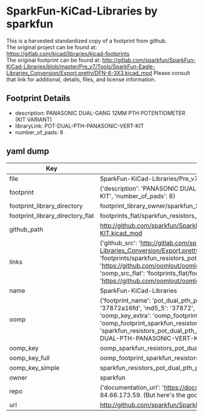 # SparkFun-KiCad-Libraries by sparkfun  
This is a harvested standardized copy of a footprint from github.  
The original project can be found at:  
https://gitlab.com/kicad/libraries/kicad-footprints  
The original footprint can be found at:
http://gitlab.com/sparkfun/SparkFun-KiCad-Libraries/blob/master/Pre_v7/Tools/SparkFun-Eagle-Libraries_Conversion/Export.pretty/DFN-6-3X3.kicad_mod
Please consult that link for additional, details, files, and license information.  
## Footprint Details
* description: PANASONIC DUAL-GANG 12MM PTH POTENTIOMETER (KIT VARIANT)  
* libraryLink: POT-DUAL-PTH-PANASONIC-VERT-KIT  
* number_of_pads: 8  
## yaml dump  
| Key | Value |  
| --- | --- |  
| file | SparkFun-KiCad-Libraries/Pre_v7/Footprints/Resistors.pretty/POT-DUAL-PTH-PANASONIC-VERT-KIT.kicad_mod |  
| footprint | {'description': 'PANASONIC DUAL-GANG 12MM PTH POTENTIOMETER (KIT VARIANT)', 'libraryLink': 'POT-DUAL-PTH-PANASONIC-VERT-KIT', 'number_of_pads': 8} |  
| footprint_library_directory | footprint_library_owner/sparkfun_SparkFun-KiCad-Libraries |  
| footprint_library_directory_flat | footprints_flat/sparkfun_resistors_pot_dual_pth_panasonic_vert_kit/working |  
| github_path | http://github.com/sparkfun/SparkFun-KiCad-Libraries/blob/master/Pre_v7/Footprints/Resistors.pretty/POT-DUAL-PTH-PANASONIC-VERT-KIT.kicad_mod |  
| links | {'github_src': 'http://gitlab.com/sparkfun/SparkFun-KiCad-Libraries/blob/master/Pre_v7/Tools/SparkFun-Eagle-Libraries_Conversion/Export.pretty/DFN-6-3X3.kicad_mod', 'github_src_repo': 'https://gitlab.com/kicad/libraries/kicad-footprints', 'oomp_bot': 'footprints/sparkfun_resistors_pot_dual_pth_panasonic_vert_kit/working', 'oomp_bot_github': 'https://github.com/oomlout/oomlout_oomp_footprint_bot/tree/main/footprints/sparkfun_resistors_pot_dual_pth_panasonic_vert_kit/working', 'oomp_src_flat': 'footprints_flat/footprints_flat/sparkfun_resistors_pot_dual_pth_panasonic_vert_kit/working', 'oomp_src_flat_github': 'https://github.com/oomlout/oomlout_oomp_footprint_src/tree/main/footprints_flat/sparkfun_resistors_pot_dual_pth_panasonic_vert_kit/working'} |  
| name | SparkFun-KiCad-Libraries |  
| oomp | {'footprint_name': 'pot_dual_pth_panasonic_vert_kit', 'library_name': 'resistors', 'md5': '37872a16fd5352eb2e6abdab8c21a672', 'md5_10': '37872a16fd', 'md5_5': '37872', 'md5_6': '37872a', 'oomp_key': 'oomp_sparkfun_resistors_pot_dual_pth_panasonic_vert_kit', 'oomp_key_extra': 'oomp_footprint_sparkfun_resistors_pot_dual_pth_panasonic_vert_kit', 'oomp_key_full': 'oomp_footprint_sparkfun_resistors_pot_dual_pth_panasonic_vert_kit_37872a', 'oomp_key_simple': 'sparkfun_resistors_pot_dual_pth_panasonic_vert_kit', 'original_filename': 'SparkFun-KiCad-Libraries/Pre_v7/Footprints/Resistors.pretty/POT-DUAL-PTH-PANASONIC-VERT-KIT.kicad_mod', 'owner_name': 'sparkfun'} |  
| oomp_key | oomp_sparkfun_resistors_pot_dual_pth_panasonic_vert_kit |  
| oomp_key_full | oomp_footprint_sparkfun_resistors_pot_dual_pth_panasonic_vert_kit |  
| oomp_key_simple | sparkfun_resistors_pot_dual_pth_panasonic_vert_kit |  
| owner | sparkfun |  
| repo | {'documentation_url': 'https://docs.github.com/rest/overview/resources-in-the-rest-api#rate-limiting', 'message': "API rate limit exceeded for 84.66.173.59. (But here's the good news: Authenticated requests get a higher rate limit. Check out the documentation for more details.)"} |  
| url | http://github.com/sparkfun/SparkFun-KiCad-Libraries |  

